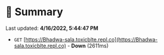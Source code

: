 # 📖 Summary
Last updated: **4/16/2022, 5:44:47 PM**

- `GET` [https://Bhadwa-sala.toxicblte.repl.co](https://Bhadwa-sala.toxicblte.repl.co) - **Down** (2611ms)
